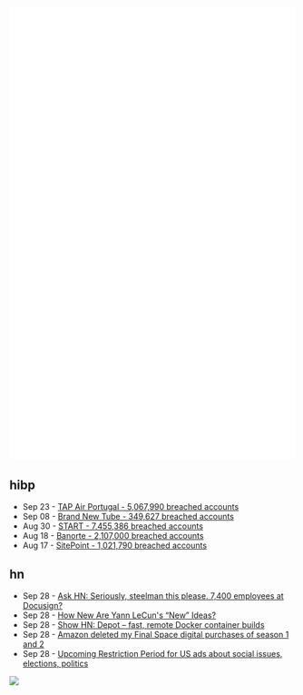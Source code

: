 ![Metrics](https://raw.githubusercontent.com/phixion/phixion/master/metrics.svg)

## hibp

<!--
for https://github.com/phixion/phixion/blob/main/.github/workflows/feeds.yml
-->
<!--START_SECTION:haveibeenpwnd-->
- Sep 23 - [TAP Air Portugal - 5,067,990 breached accounts](https://haveibeenpwned.com/PwnedWebsites#TAPAirPortugal)
- Sep 08 - [Brand New Tube - 349,627 breached accounts](https://haveibeenpwned.com/PwnedWebsites#BrandNewTube)
- Aug 30 - [START - 7,455,386 breached accounts](https://haveibeenpwned.com/PwnedWebsites#Start)
- Aug 18 - [Banorte - 2,107,000 breached accounts](https://haveibeenpwned.com/PwnedWebsites#Banorte)
- Aug 17 - [SitePoint - 1,021,790 breached accounts](https://haveibeenpwned.com/PwnedWebsites#SitePoint)
<!--END_SECTION:haveibeenpwnd-->

## hn

<!--
for https://github.com/phixion/phixion/blob/main/.github/workflows/feeds.yml
-->
<!--START_SECTION:hn-->
- Sep 28 - [Ask HN: Seriously, steelman this please. 7,400 employees at Docusign?](https://news.ycombinator.com/item?id=33012137)
- Sep 28 - [How New Are Yann LeCun's “New” Ideas?](https://garymarcus.substack.com/p/how-new-are-yann-lecuns-new-ideas)
- Sep 28 - [Show HN: Depot – fast, remote Docker container builds](https://depot.dev)
- Sep 28 - [Amazon deleted my Final Space digital purchases of season 1 and 2](https://twitter.com/PixelatedWah/status/1574924613456343041)
- Sep 28 - [Upcoming Restriction Period for US ads about social issues, elections, politics](https://developers.facebook.com/blog/post/2022/09/28/upcoming-restriction-period-for-us-ads/)
<!--END_SECTION:hn-->

<!--
for https://yhype.me
-->
![](https://hit.yhype.me/github/profile?user_id=13013670)
